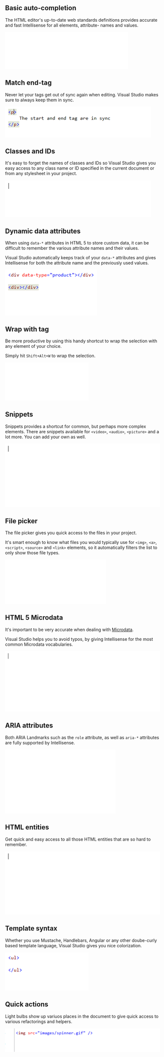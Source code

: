 ﻿<properties
	pageTitle="HTML"
	description="The HTML editor was completely rewritten in Visual Studio 2013 to create a foundation for a constantly evolving editing experience."
	slug="html"
	order="100"
	keywords="html, intellisense, html5, xhtml, autocomplete"
/>

## Basic auto-completion
The HTML editor's up-to-date web standards definitions provides
accurate and fast Intellisense for all elements, attribute- names and values.

![Basic auto completion](_assets/html-auto-completion.gif)

## Match end-tag
Never let your tags get out of sync again when editing. 
Visual Studio makes sure to always keep them in sync.

![Match end-tag](_assets/html-match-end-tag.gif)

## Classes and IDs
It's easy to forget the names of classes and IDs so Visual Studio
gives you easy access to any class name or ID specified in the 
current document or from any stylesheet in your project.

![Classes and IDs](_assets/html-classes-and-ids.gif)

## Dynamic data attributes
When using `data-*` attributes in HTML 5 to store custom data, it can be
difficult to remember the various attribute names and their values.

Visual Studio automatically keeps track of your `data-*` attributes and
gives Intellisense for both the attribute name and the previously used
values.

![Dynamic attriute values](_assets/html-dynamic-attribute-values.gif)

## Wrap with tag
Be more productive by using this handy shortcut to wrap the selection
with any element of your choice.

Simply hit `Shift+Alt+W` to wrap the selection.

![Wrap with tag](_assets/html-wrap-with-tag.gif)

## Snippets
Snippets provides a shortcut for common, but perhaps more complex elements.
There are snippets available for `<video>`, `<audio>`, `<picture>` and 
a lot more. You can add your own as well.

![Snippets](_assets/html-snippets.gif)

## File picker
The file picker gives you quick access to the files in your project.

It's smart enough to know what files you would typically use for
`<img>`, `<a>`, `<script>`, `<source>` and `<link>` elements, so it automatically
filters the list to only show those file types.

![File picker](_assets/html-file-picker.gif)

## HTML 5 Microdata
It's important to be very accurate when dealing with 
[Microdata](http://html5doctor.com/microdata/). 

Visual Studio helps you
to avoid typos, by giving Intellisense for the most common Microdata
vocabularies.

![HTML 5 Microdata](_assets/html-microdata.gif)

## ARIA attributes
Both ARIA Landmarks such as the `role` attribute, as well as `aria-*`
attributes are fully supported by Intellisense.

![ARIA attributes](_assets/html-aria.gif)

## HTML entities
Get quick and easy access to all those HTML entities that are so hard
to remember.

![Entities](_assets/html-entities.gif)

## Template syntax
Whether you use Mustache, Handlebars, Angular or any other doube-curly 
based template language, Visual Studio gives you nice colorization.

![Template syntax](_assets/html-template-syntax.gif)

## Quick actions
Light bulbs show up variuos places in the document to give quick access
to various refactorings and helpers.

![Quick action](_assets/html-quick-action.gif)